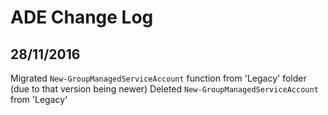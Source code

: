 # ADE Change Log

## 28/11/2016
Migrated `New-GroupManagedServiceAccount` function from 'Legacy' folder (due to that version being newer)
Deleted `New-GroupManagedServiceAccount` from 'Legacy'